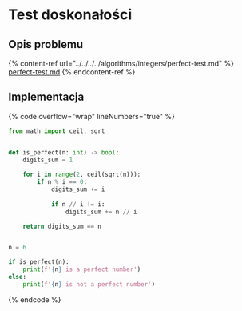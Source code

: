# Test doskonałości

## Opis problemu

{% content-ref url="../../../../algorithms/integers/perfect-test.md" %}
[perfect-test.md](../../../../algorithms/integers/perfect-test.md)
{% endcontent-ref %}

## Implementacja

{% code overflow="wrap" lineNumbers="true" %}
```python
from math import ceil, sqrt


def is_perfect(n: int) -> bool:
    digits_sum = 1
    
    for i in range(2, ceil(sqrt(n))):
        if n % i == 0:
            digits_sum += i
            
            if n // i != i:
                digits_sum += n // i

    return digits_sum == n


n = 6

if is_perfect(n):
    print(f'{n} is a perfect number')
else:
    print(f'{n} is not a perfect number')
```
{% endcode %}

